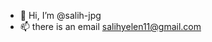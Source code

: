 - 👋 Hi, I’m @salih-jpg
- 📫 there is an email salihyelen11@gmail.com 

<!---
salih-jpg/salih-jpg is a ✨ special ✨ repository because its `README.md` (this file) appears on your GitHub profile.
You can click the Preview link to take a look at your changes.
--->
